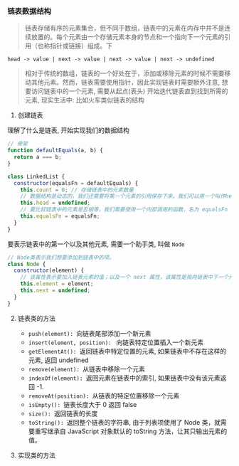 ### 链表数据结构

> 链表存储有序的元素集合，但不同于数组，链表中的元素在内存中并不是连续放置的。每个元素由一个存储元素本身的节点和一个指向下一个元素的引用（也称指针或链接）组成。下

```
head -> value | next -> value | next -> value | next -> undefined
```

> 相对于传统的数组，链表的一个好处在于，添加或移除元素的时候不需要移动其他元素。然而，链表需要使用指针，因此实现链表时需要额外注意, 想要访问链表中的一个元素, 需要从起点(表头) 开始迭代链表直到找到所需的元素, 现实生活中: 比如火车类似链表的结构

1. 创建链表

理解了什么是链表, 开始实现我们的数据结构

```js
// 骨架
function defaultEquals(a, b) {
  return a === b;
}

class LinkedList {
  constructor(equalsFn = defaultEquals) {
    this.count = 0; // 存储链表中的元素数量
    // 数据结构是动态的，我们还需要将第一个元素的引用保存下来。我们可以用一个叫作head 的元素保存引用
    this.head = undefined;
    // 要比较链表中的元素是否相等，我们需要使用一个内部调用的函数，名为 equalsFn
    this.equalsFn = equalsFn;
  }
}
```

要表示链表中的第一个以及其他元素, 需要一个助手类, 叫做 `Node`

```js
// Node类表示我们想要添加到链表中的项。
class Node {
  constructor(element) {
    // 该属性表示要加入链表元素的值；以及一个 next 属性，该属性是指向链表中下一个元素的指针
    this.element = element;
    this.next = undefined;
  }
}
```

2. 链表类的方法

   - `push(element): `向链表尾部添加一个新元素
   - `insert(element, position): ` 向链表特定位置插入一个新元素
   - `getElementAt(): `返回链表中特定位置的元素, 如果链表中不存在这样的元素, 返回 undefined
   - `remove(element): `从链表中移除一个元素
   - `indexOf(element): `返回元素在链表中的索引, 如果链表中没有该元素返回 -1.
   - `removeAt(position): `从链表的特定位置移除一个元素
   - `isEmpty(): `链表长度大于 0 返回 false
   - `size(): `返回链表的长度
   - `toString(): `返回整个链表的字符串, 由于列表项使用了 Node 类，就需要重写继承自 JavaScript 对象默认的 toString 方法，让其只输出元素的值。

3. 实现类的方法

```js

```
